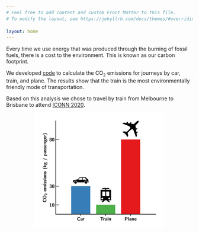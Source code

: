 ```yaml
---
# Feel free to add content and custom Front Matter to this file.
# To modify the layout, see https://jekyllrb.com/docs/themes/#overriding-theme-defaults

layout: home
---
```


Every time we use energy that was produced through the burning of fossil fuels, there is a cost to the environment.
This is known as our carbon footprint.

We developed [code](https://github.com/carbon-footprint/carbon-footprint) to calculate the CO<sub>2</sub> emissions for journeys by car, train, and plane.
The results show that the train is the most environmentally friendly mode of transportation.

Based on this analysis we chose to travel by train from Melbourne to Brisbane to attend [ICONN 2020](https://www.iconn2020.com).


<center>
<img src="assets/emissions.png" alt="Figure showing the carbon dioxide emissions for car, train, and plane travel from Melbourne to Brisbane" width="350"/>
</center>

